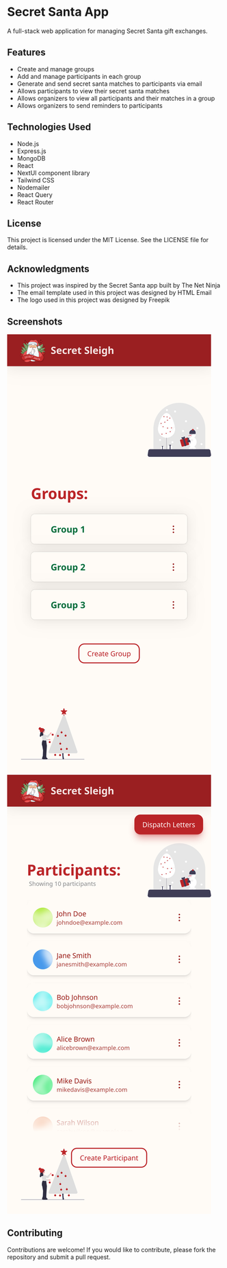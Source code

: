 # Secret Santa App

A full-stack web application for managing Secret Santa gift exchanges.

## Features

- Create and manage groups
- Add and manage participants in each group
- Generate and send secret santa matches to participants via email
- Allows participants to view their secret santa matches
- Allows organizers to view all participants and their matches in a group
- Allows organizers to send reminders to participants

## Technologies Used

- Node.js
- Express.js
- MongoDB
- React
- NextUI component library
- Tailwind CSS
- Nodemailer
- React Query
- React Router

## License

This project is licensed under the MIT License. See the LICENSE file for details.

## Acknowledgments

- This project was inspired by the Secret Santa app built by The Net Ninja
- The email template used in this project was designed by HTML Email
- The logo used in this project was designed by Freepik

## Screenshots

![Groups Page](screenshots/group_page.png)
![Manage Participants](screenshots/participant_page.png)

## Contributing

Contributions are welcome! If you would like to contribute, please fork the repository and submit a pull request.
